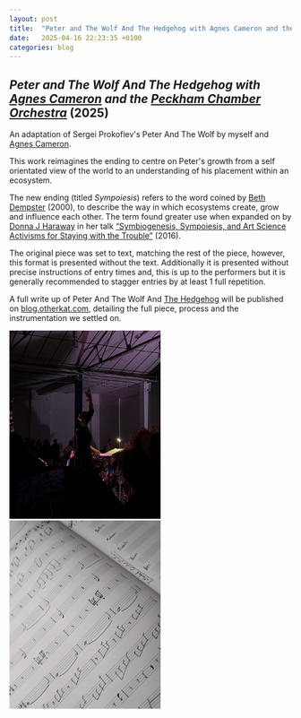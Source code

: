 ```yaml
---
layout: post
title:  "Peter and The Wolf And The Hedgehog with Agnes Cameron and the Peckham Chamber Orchestra"
date:   2025-04-16 22:23:35 +0100
categories: blog
---
```


<h2><i>Peter and The Wolf And The Hedgehog with <a href="https://agnescameron.info/">Agnes Cameron</a> and the <a href="https://peckhamchamberorchestra.co.uk/about">Peckham Chamber Orchestra</a></i> (2025)</h2>

An adaptation of Sergei Prokofiev's Peter And The Wolf by myself and [Agnes Cameron][agnes].

This work reimagines the ending to centre on Peter's growth from a self orientated view of the world to an understanding of his placement within an ecosystem. 

The new ending (titled <i>Sympoiesis</i>) refers to the word coined by [Beth Dempster][sbd] (2000), to describe the way in which ecosystems create, grow and influence each other. The term found greater use when expanded on by [Donna J Haraway][djh] in her talk [“Symbiogenesis, Sympoiesis, and Art Science Activisms for Staying with the Trouble”][ssasaswt] (2016).

The original piece was set to text, matching the rest of the piece, however, this format is presented without the text. Additionally it is presented without precise instructions of entry times and, this is up to the performers but it is generally recommended to stagger entries by at least 1 full repetition.

A full write up of Peter And The Wolf And [The Hedgehog][mr] will be published on [blog.otherkat.com][blog], detailing the full piece, process and the instrumentation we settled on.

<a href="/assets/img/updates/pwh-live.png"><img src="/assets/img/updates/pwh-live.png" height="336px" width="270px"/>
<a href="/assets/img/updates/symp-score.png"><img src="/assets/img/updates/symp-score.png" height="336px" width="270px"/>

[kat]:https://otherkat.com
[blog]:https://blog.otherkat.com
[pco]:https://peckhamchamberorchestra.co.uk/about
[agnes]:https://agnescameron.info/
[sbd]:https://www.researchgate.net/publication/228566588_Sympoietic_and_autopoietic_systems_A_new_distinction_for_self-organizing_systems
[djh]:https://en.wikipedia.org/wiki/Donna_Haraway
[ssasaswt]: https://www.jstor.org/stable/10.5749/j.ctt1qft070
[mr]: https://more-roar.agnescameron.info/index.html